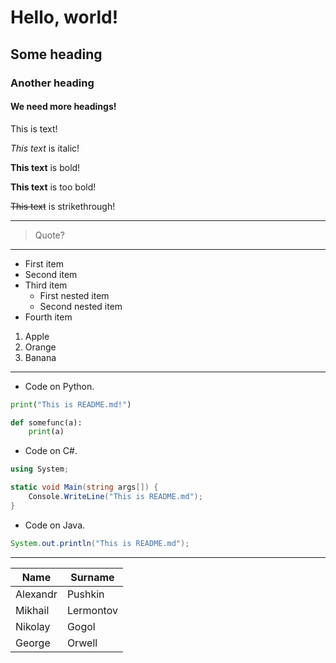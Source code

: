# Hello, world!
## Some heading
### Another heading
#### We need more headings!

This is text!
<!--- Comment! --->
_This text_ is italic!

**This text** is bold!

__This text__ is too bold!

~~This text~~ is strikethrough!

---

> Quote?

---

* First item
* Second item
* Third item
    * First nested item
    * Second nested item
* Fourth item

1. Apple
2. Orange
4. Banana
---
* Code on Python.
```python
print("This is README.md!")

def somefunc(a):
    print(a)
```
* Code on C#.
```csharp
using System;

static void Main(string args[]) {
    Console.WriteLine("This is README.md");
}
```
* Code on Java.
```java
System.out.println("This is README.md");
```
---

| Name | Surname |
| ---- | ------- |
| Alexandr | Pushkin |
| Mikhail | Lermontov |
| Nikolay | Gogol |
| George | Orwell |